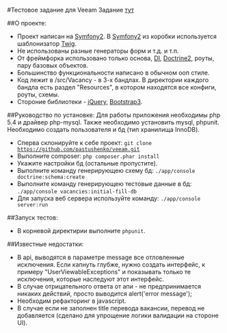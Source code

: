 #Тестовое задание для Veeam
Задание [тут](task.txt)

##О проекте:
* Проект написан на [Symfony2](http://symfony.com/).
В [Symfony2](http://symfony.com/) из коробки используется шаблонизатор [Twig](http://twig.sensiolabs.org/).
* Не использованы разные генераторы форм и т.д. и т.п.
* От фреймфорка использовано только основа, [DI](http://symfony.com/doc/current/components/dependency_injection/introduction.html), [Doctrine2](http://www.doctrine-project.org/), роуты, пару базовых объектов.
* Большинство функциональности написано в обычном ооп стиле.
* Код лежит в /src/Vacancy - в 3-х бандлах. В директории каждого бандла есть раздел "Resources", в котором находятся все конфиги, роуты, схемы.
* Стороние библиотеки - [jQuery](https://jquery.org/), [Bootstrap3](http://getbootstrap.com/).

##Руководство по установке:
Для работы приложения необходимы php 5.4 и драйвер php-mysql.
Также необходимо установить mysql, phpunit.
Необходимо создать пользователя и бд (тип хранилища InnoDB).
* Сперва склонируйте к себе проект: <code>git clone https://github.com/pastushenko/veeam.git</code>
* Выполните composer: <code>php composer.phar install</code>
* Укажите настройки бд (остальные пропустите).
* Выполните команду генерирующею схему бд: <code>./app/console doctrine:schema:create</code>
* Выполните команду генерирующею тестовые данные в бд: <code>./app/console vacancies:initial-fill-db</code>
* Для запуска веб сервера используйте команду: <code>./app/console server:run</code>

##Запуск тестов:
* В корневой директирии выполните <code>phpunit</code>.

##Известные недостатки:
* В api, выводятся в параметре message все отловленные исключения.
Если капнуть глубже, нужно создать интерфейс, к примеру "UserViewableExceptions" и показывать только те исключения, которые наследуют этот интерфейс.
* В случае отрицательного ответа от апи - не предпринимается никаких действий, просто выводится alert('error message');
* Необходим рефакторинг в javascript.
* В случае если не заполнен title перевода вакансии, перевод не добавляется (сделано для упрощение логики валидации на стороне UI).